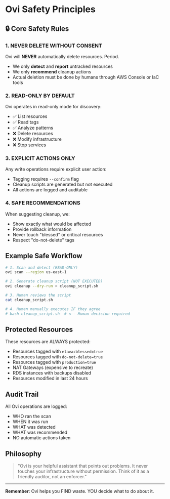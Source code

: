 # Ovi Safety Principles

## 🔒 Core Safety Rules

### 1. **NEVER DELETE WITHOUT CONSENT**
Ovi will **NEVER** automatically delete resources. Period.
- We only **detect** and **report** untracked resources
- We only **recommend** cleanup actions
- Actual deletion must be done by humans through AWS Console or IaC tools

### 2. **READ-ONLY BY DEFAULT**
Ovi operates in read-only mode for discovery:
- ✅ List resources
- ✅ Read tags
- ✅ Analyze patterns
- ❌ Delete resources
- ❌ Modify infrastructure
- ❌ Stop services

### 3. **EXPLICIT ACTIONS ONLY**
Any write operations require explicit user action:
- Tagging requires `--confirm` flag
- Cleanup scripts are generated but not executed
- All actions are logged and auditable

### 4. **SAFE RECOMMENDATIONS**
When suggesting cleanup, we:
- Show exactly what would be affected
- Provide rollback information
- Never touch "blessed" or critical resources
- Respect "do-not-delete" tags

## Example Safe Workflow

```bash
# 1. Scan and detect (READ-ONLY)
ovi scan --region us-east-1

# 2. Generate cleanup script (NOT EXECUTED)
ovi cleanup --dry-run > cleanup_script.sh

# 3. Human reviews the script
cat cleanup_script.sh

# 4. Human manually executes IF they agree
# bash cleanup_script.sh  # <-- Human decision required
```

## Protected Resources

These resources are ALWAYS protected:
- Resources tagged with `elava:blessed=true`
- Resources tagged with `do-not-delete=true`
- Resources tagged with `production=true`
- NAT Gateways (expensive to recreate)
- RDS instances with backups disabled
- Resources modified in last 24 hours

## Audit Trail

All Ovi operations are logged:
- WHO ran the scan
- WHEN it was run
- WHAT was detected
- WHAT was recommended
- NO automatic actions taken

## Philosophy

> "Ovi is your helpful assistant that points out problems.
> It never touches your infrastructure without permission.
> Think of it as a friendly auditor, not an enforcer."

---

**Remember**: Ovi helps you FIND waste. YOU decide what to do about it.